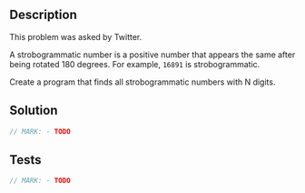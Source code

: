 ## Description

This problem was asked by Twitter.

A strobogrammatic number is a positive number that appears the same after being rotated 180 degrees. For example, `16891` is strobogrammatic.

Create a program that finds all strobogrammatic numbers with N digits.

## Solution

```swift
// MARK: - TODO
```

## Tests

```swift
// MARK: - TODO
```